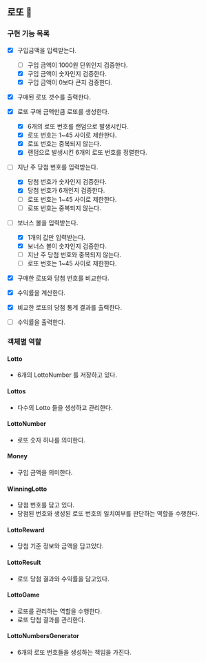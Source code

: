 ## 로또 🎱

### 구현 기능 목록

- [x] 구입금액을 입력받는다.
  - [ ] 구입 금액이 1000원 단위인지 검증한다.
  - [x] 구입 금액이 숫자인지 검증한다.
  - [x] 구입 금액이 0보다 큰지 검증한다.
- [x] 구매된 로또 갯수를 출력한다.
- [x] 로또 구매 금액만큼 로또를 생성한다.
  - [x] 6개의 로또 번호를 랜덤으로 발생시킨다.
  - [x] 로또 번호는 1~45 사이로 제한한다.
  - [x] 로또 번호는 중복되지 않는다.
  - [x] 랜덤으로 발생시킨 6개의 로또 번호를 정렬한다.
- [ ] 지난 주 당첨 번호를 입력받는다.
  - [x] 당첨 번호가 숫자인지 검증한다.
  - [x] 당첨 번호가 6개인지 검증한다.
  - [ ] 로또 번호는 1~45 사이로 제한한다.
  - [ ] 로또 번호는 중복되지 않는다.
- [ ] 보너스 볼을 입력받는다.
  - [x] 1개의 값만 입력받는다.
  - [x] 보너스 볼이 숫자인지 검증한다.
  - [ ] 지난 주 당첨 번호와 중복되지 않는다.
  - [ ] 로또 번호는 1~45 사이로 제한한다.
- [x] 구매한 로또와 당첨 번호를 비교한다.
- [x] 수익률을 계산한다.
- [x] 비교한 로또의 당첨 통계 결과를 출력한다.
- [ ] 수익률을 출력한다.


### 객체별 역할

#### Lotto
- 6개의 LottoNumber 를 저장하고 있다.

#### Lottos
- 다수의 Lotto 들을 생성하고 관리한다.

#### LottoNumber
- 로또 숫자 하나를 의미한다.

#### Money
- 구입 금액을 의미한다.

#### WinningLotto
- 당첨 번호를 담고 있다.
- 당첨된 번호와 생성된 로또 번호의 일치여부를 판단하는 역할을 수행한다.

#### LottoReward
- 당첨 기준 정보와 금액을 담고있다.

#### LottoResult
- 로또 당첨 결과와 수익률을 담고있다.

#### LottoGame
- 로또를 관리하는 역할을 수행한다.
- 로또 당첨 결과를 관리한다.

#### LottoNumbersGenerator
- 6개의 로또 번호들을 생성하는 책임을 가진다. 